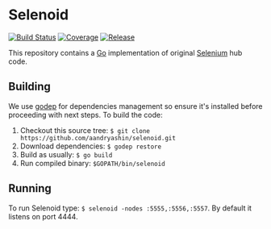 # Selenoid
[![Build Status](https://travis-ci.org/aandryashin/selenoid.svg?branch=master)](https://travis-ci.org/aandryashin/selenoid)
[![Coverage](https://codecov.io/github/aandryashin/selenoid/coverage.svg)](https://codecov.io/gh/aandryashin/selenoid)
[![Release](https://img.shields.io/github/release/aandryashin/selenoid.svg)](https://github.com/aandryashin/selenoid/releases/latest)

This repository contains a [Go](http://golang.org/) implementation of original [Selenium](http://github.com/SeleniumHQ/selenium) hub code.

## Building
We use [godep](https://github.com/tools/godep) for dependencies management so ensure it's installed before proceeding with next steps. To build the code:

1. Checkout this source tree: ```$ git clone https://github.com/aandryashin/selenoid.git```
2. Download dependencies: ```$ godep restore```
3. Build as usually: ```$ go build```
4. Run compiled binary: ```$GOPATH/bin/selenoid```

## Running
To run Selenoid type: ```$ selenoid -nodes :5555,:5556,:5557```. By default it listens on port 4444.
